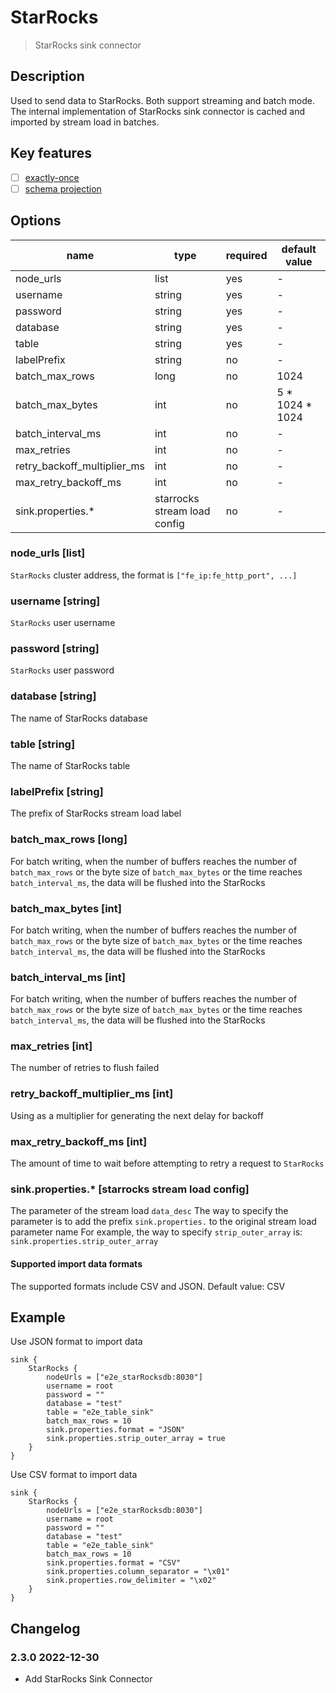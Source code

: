 # StarRocks

> StarRocks sink connector

## Description
Used to send data to StarRocks. Both support streaming and batch mode.
The internal implementation of StarRocks sink connector is cached and imported by stream load in batches.
## Key features

- [ ] [exactly-once](../../concept/connector-v2-features.md)
- [ ] [schema projection](../../concept/connector-v2-features.md)

## Options

| name                        | type                         | required | default value   |
|-----------------------------|------------------------------|----------|-----------------|
| node_urls                   | list                         | yes      | -               |
| username                    | string                       | yes      | -               |
| password                    | string                       | yes      | -               |
| database                    | string                       | yes      | -               |
| table                       | string                       | yes       | -               |
| labelPrefix                 | string                       | no       | -               |
| batch_max_rows              | long                         | no       | 1024            |
| batch_max_bytes             | int                          | no       | 5 * 1024 * 1024 |
| batch_interval_ms           | int                          | no       | -               |
| max_retries                 | int                          | no       | -               |
| retry_backoff_multiplier_ms | int                          | no       | -               |
| max_retry_backoff_ms        | int                          | no       | -               |
| sink.properties.*           | starrocks stream load config | no       | -               |

### node_urls [list]

`StarRocks` cluster address, the format is `["fe_ip:fe_http_port", ...]`

### username [string]

`StarRocks` user username

### password [string]

`StarRocks` user password

### database [string]

The name of StarRocks database

### table [string]

The name of StarRocks table

### labelPrefix [string]

The prefix of StarRocks stream load label

### batch_max_rows [long]

For batch writing, when the number of buffers reaches the number of `batch_max_rows` or the byte size of `batch_max_bytes` or the time reaches `batch_interval_ms`, the data will be flushed into the StarRocks

### batch_max_bytes [int]

For batch writing, when the number of buffers reaches the number of `batch_max_rows` or the byte size of `batch_max_bytes` or the time reaches `batch_interval_ms`, the data will be flushed into the StarRocks

### batch_interval_ms [int]

For batch writing, when the number of buffers reaches the number of `batch_max_rows` or the byte size of `batch_max_bytes` or the time reaches `batch_interval_ms`, the data will be flushed into the StarRocks

### max_retries [int]

The number of retries to flush failed

### retry_backoff_multiplier_ms [int]

Using as a multiplier for generating the next delay for backoff

### max_retry_backoff_ms [int]

The amount of time to wait before attempting to retry a request to `StarRocks`

### sink.properties.*  [starrocks stream load config]

The parameter of the stream load `data_desc`
The way to specify the parameter is to add the prefix `sink.properties.` to the original stream load parameter name 
For example, the way to specify `strip_outer_array` is: `sink.properties.strip_outer_array`

#### Supported import data formats

The supported formats include CSV and JSON. Default value: CSV

## Example

Use JSON format to import data

```
sink {
    StarRocks {
        nodeUrls = ["e2e_starRocksdb:8030"]
        username = root
        password = ""
        database = "test"
        table = "e2e_table_sink"
        batch_max_rows = 10
        sink.properties.format = "JSON"
        sink.properties.strip_outer_array = true
    }
}

```

Use CSV format to import data

```
sink {
    StarRocks {
        nodeUrls = ["e2e_starRocksdb:8030"]
        username = root
        password = ""
        database = "test"
        table = "e2e_table_sink"
        batch_max_rows = 10
        sink.properties.format = "CSV"
        sink.properties.column_separator = "\x01"
        sink.properties.row_delimiter = "\x02"
    }
}
```

## Changelog

### 2.3.0 2022-12-30
- Add StarRocks Sink Connector